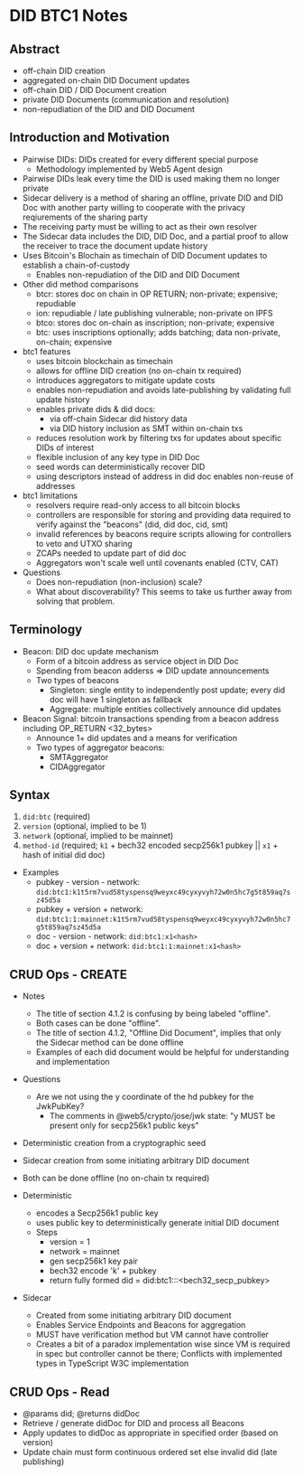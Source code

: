 # DID BTC1 Notes

## Abstract

* off-chain DID creation
* aggregated on-chain DID Document updates
* off-chain DID / DID Document creation
* private DID Documents (communication and resolution)
* non-repudiation of the DID and DID Document

## Introduction and Motivation

* Pairwise DIDs: DIDs created for every different special purpose
  * Methodology implemented by Web5 Agent design
* Pairwise DIDs leak every time the DID is used making them no longer private
* Sidecar delivery is a method of sharing an offline, private DID and DID Doc with another party willing to cooperate with the privacy reqiurements of the sharing party
* The receiving party must be willing to act as their own resolver
* The Sidecar data includes the DID, DID Doc, and a partial proof to allow the receiver to trace the document update history
* Uses Bitcoin's Blochain as timechain of DID Document updates to establish a chain-of-custody
  * Enables non-repudiation of the DID and DID Document
* Other did method comparisons
  * btcr: stores doc on chain in OP RETURN; non-private; expensive; repudiable
  * ion: repudiable / late publishing vulnerable; non-private on IPFS
  * btco: stores doc on-chain as inscription; non-private; expensive
  * btc: uses inscriptions optionally; adds batching; data non-private, on-chain; expensive
* btc1 features
  * uses bitcoin blockchain as timechain
  * allows for offline DID creation (no on-chain tx required)
  * introduces aggregators to mitigate update costs
  * enables non-repudiation and avoids late-publishing by validating full update history
  * enables private dids & did docs:
    * via off-chain Sidecar did history data
    * via DID history inclusion as SMT within on-chain txs
  * reduces resolution work by filtering txs for updates about specific DIDs of interest
  * flexible inclusion of any key type in DID Doc
  * seed words can deterministically recover DID
  * using descriptors instead of address in did doc enables non-reuse of addresses
* btc1 limitations
  * resolvers require read-only access to all bitcoin blocks
  * controllers are responsible for storing and providing data required to verify against the "beacons" (did, did doc, cid, smt)
  * invalid references by beacons require scripts allowing for controllers to veto and UTXO sharing
  * ZCAPs needed to update part of did doc
  * Aggregators won't scale well until covenants enabled (CTV, CAT)
* Questions
  * Does non-repudiation (non-inclusion) scale?
  * What about discoverability? This seems to take us further away from solving that problem.

## Terminology

* Beacon: DID doc update mechanism
  * Form of a bitcoin address as service object in DID Doc
  * Spending from beacon adderss => DID update announcements
  * Two types of beacons
    * Singleton: single entity to independently post update; every did doc will have 1 singleton as fallback
    * Aggregate: multiple entities collectively announce did updates
* Beacon Signal: bitcoin transactions spending from a beacon address including OP_RETURN <32_bytes>
  * Announce 1+ did updates and a means for verification
  * Two types of aggregator beacons:
    * SMTAggregator
    * CIDAggregator

## Syntax

1. `did:btc` (required)
2. `version` (optional, implied to be 1)
3. `network` (optional, implied to be mainnet)
4. `method-id` (required; `k1` + bech32 encoded secp256k1 pubkey || `x1` + hash of initial did doc)

* Examples
  * pubkey - version - network: `did:btc1:k1t5rm7vud58tyspensq9weyxc49cyxyvyh72w0n5hc7g5t859aq7sz45d5a`
  * pubkey + version + network: `did:btc1:1:mainnet:k1t5rm7vud58tyspensq9weyxc49cyxyvyh72w0n5hc7g5t859aq7sz45d5a`
  * doc - version - network: `did:btc1:x1<hash>`
  * doc + version + network: `did:btc1:1:mainnet:x1<hash>`

## CRUD Ops - CREATE

* Notes
  * The title of section 4.1.2 is confusing by being labeled "offline".
  * Both cases can be done "offline".
  * The title of section 4.1.2, "Offline Did Document", implies that only the Sidecar method can be done offline
  * Examples of each did document would be helpful for understanding and implementation

* Questions
  * Are we not using the y coordinate of the hd pubkey for the JwkPubKey?
    * The comments in @web5/crypto/jose/jwk state: "y MUST be present only for secp256k1 public keys"

* Deterministic creation from a cryptographic seed
* Sidecar creation from some initiating arbitrary DID document
* Both can be done offline (no on-chain tx required)
* Deterministic
  * encodes a Secp256k1 public key
  * uses public key to deterministically generate initial DID document
  * Steps
    * version = 1
    * network = mainnet
    * gen secp256k1 key pair
    * bech32 encode 'k' + pubkey
    * return fully formed did = did:btc1:<version>:<network>:<bech32_secp_pubkey>
* Sidecar
  * Created from some initiating arbitrary DID document
  * Enables Service Endpoints and Beacons for aggregation
  * MUST have verification method but VM cannot have controller
  * Creates a bit of a paradox implementation wise since VM is required in spec but controller cannot be there; Conflicts with implemented types in TypeScript W3C implementation

## CRUD Ops - Read

* @params did; @returns didDoc
* Retrieve / generate didDoc for DID and process all Beacons
* Apply updates to didDoc as appropriate in specified order (based on version)
* Update chain must form continuous ordered set else invalid did (late publishing)
